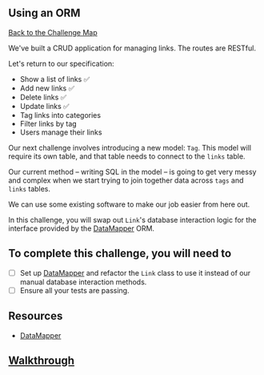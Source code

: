 ## Using an ORM

[Back to the Challenge Map](00_challenge_map.md)

We've built a CRUD application for managing links. The routes are RESTful.

Let's return to our specification:

* Show a list of links :white_check_mark:
* Add new links :white_check_mark:
* Delete links :white_check_mark:
* Update links :white_check_mark:
* Tag links into categories
* Filter links by tag
* Users manage their links

Our next challenge involves introducing a new model: `Tag`. This model will require its own table, and that table needs to connect to the `links` table.

Our current method – writing SQL in the model – is going to get very messy and complex when we start trying to join together data across `tags` and `links` tables.

We can use some existing software to make our job easier from here out.

In this challenge, you will swap out `Link`'s database interaction logic for the interface provided by the [DataMapper](http://datamapper.org/) ORM.

## To complete this challenge, you will need to

- [ ] Set up [DataMapper](http://datamapper.org/) and refactor the `Link` class to use it instead of our manual database interaction methods.
- [ ] Ensure all your tests are passing.

## Resources

* [DataMapper](http://datamapper.org/)

## [Walkthrough](walkthroughs/16.md)
